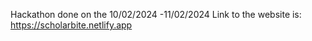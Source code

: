 Hackathon done on the 10/02/2024 -11/02/2024
Link to the website is: https://scholarbite.netlify.app

